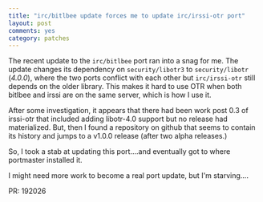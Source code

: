 ```yaml
---
title: "irc/bitlbee update forces me to update irc/irssi-otr port"
layout: post
comments: yes
category: patches
---
```


The recent update to the `irc/bitlbee` port ran into a snag for me.  The update changes its dependency on `security/libotr3`
to `security/libotr` (*4.0.0*), where the two ports conflict with each other but `irc/irssi-otr` still depends on the older
library.  This makes it hard to use OTR when both bitlbee and irssi are on the same server, which is how I use it.

After some investigation, it appears that there had been work post 0.3 of irssi-otr that included adding libotr-4.0 support
but no release had materialized.  But, then I found a repository on github that seems to contain its history and jumps to
a v1.0.0 release (after two alpha releases.)

So, I took a stab at updating this port....and eventually got to where portmaster installed it.

I might need more work to become a real port update, but I'm starving....

PR: 192026
